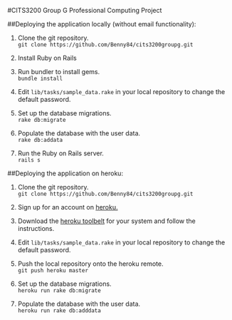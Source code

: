 #CITS3200 Group G Professional Computing Project  

##Deploying the application locally (without email functionality):    

1. Clone the git repository.  
`git clone https://github.com/Benny84/cits3200groupg.git`

2. Install Ruby on Rails

3. Run bundler to install gems.  
`bundle install`

4. Edit `lib/tasks/sample_data.rake` in your local repository to change the default password.

5. Set up the database migrations.  
`rake db:migrate`

6. Populate the database with the user data.  
`rake db:addata`

7. Run the Ruby on Rails server.  
`rails s`

##Deploying the application on heroku:  
  
1. Clone the git repository.  
`git clone https://github.com/Benny84/cits3200groupg.git`

2. Sign up for an account on [heroku.](http://www.heroku.com)

3. Download the [heroku toolbelt](https://toolbelt.heroku.com/) for your system and follow the instructions.

4. Edit `lib/tasks/sample_data.rake` in your local repository to change the default password.

5. Push the local repository onto the heroku remote.  
`git push heroku master`

6. Set up the database migrations.  
`heroku run rake db:migrate`

7. Populate the database with the user data.  
`heroku run rake db:adddata`